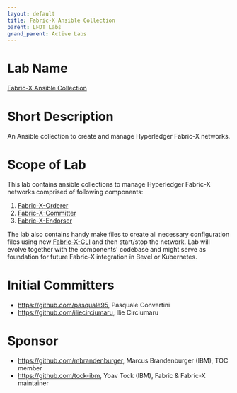 ```yaml
---
layout: default
title: Fabric-X Ansible Collection
parent: LFDT Labs
grand_parent: Active Labs
---
```

# Lab Name
[Fabric-X Ansible Collection](https://github.com/hyperledger-labs/fabric-x-ansible-collection)

# Short Description
An Ansible collection to create and manage Hyperledger Fabric-X networks. 

# Scope of Lab
This lab contains ansible collections to manage Hyperledger Fabric-X networks comprised of following components:
1. [Fabric-X-Orderer](https://github.com/hyperledger/fabric-x-orderer)
2. [Fabric-X-Committer](https://github.com/hyperledger/fabric-x-committer)
3. [Fabric-X-Endorser](https://github.com/hyperledger/fabric-x-endorser)

The lab also contains handy make files to create all necessary configuration files using new [Fabric-X-CLI](https://github.com/hyperledger/fabric-x-common) and then start/stop the network. Lab will evolve together with the components' codebase and might serve as foundation for future Fabric-X integration in Bevel or Kubernetes.

# Initial Committers
- https://github.com/pasquale95, Pasquale Convertini
- https://github.com/iliecirciumaru, Ilie Circiumaru

# Sponsor
- https://github.com/mbrandenburger, Marcus Brandenburger (IBM), TOC member
- https://github.com/tock-ibm, Yoav Tock (IBM), Fabric & Fabric-X maintainer
